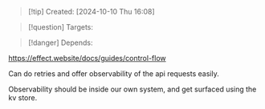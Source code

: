
>[!tip] Created: [2024-10-10 Thu 16:08]

>[!question] Targets: 

>[!danger] Depends: 

https://effect.website/docs/guides/control-flow

Can do retries and offer observability of the api requests easily.

Observability should be inside our own system, and get surfaced using the kv store.